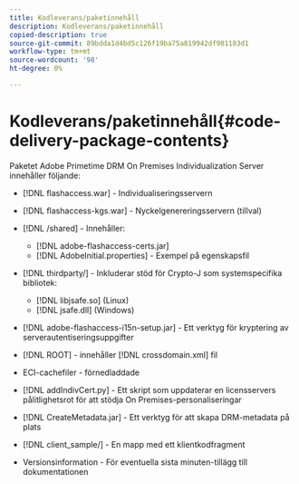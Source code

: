 ```yaml
---
title: Kodleverans/paketinnehåll
description: Kodleverans/paketinnehåll
copied-description: true
source-git-commit: 89bdda1d4bd5c126f19ba75a819942df901183d1
workflow-type: tm+mt
source-wordcount: '98'
ht-degree: 0%

---
```



# Kodleverans/paketinnehåll{#code-delivery-package-contents}

Paketet Adobe Primetime DRM On Premises Individualization Server innehåller följande:

* [!DNL flashaccess.war] - Individualiseringsservern
* [!DNL flashaccess-kgs.war] - Nyckelgenereringsservern (tillval)
* [!DNL /shared] - Innehåller:

   * [!DNL adobe-flashaccess-certs.jar]
   * [!DNL AdobeInitial.properties] - Exempel på egenskapsfil

* [!DNL thirdparty/] - Inkluderar stöd för Crypto-J som systemspecifika bibliotek:

   * [!DNL libjsafe.so] (Linux)
   * [!DNL jsafe.dll] (Windows)

* [!DNL adobe-flashaccess-i15n-setup.jar] - Ett verktyg för kryptering av serverautentiseringsuppgifter
* [!DNL ROOT] - innehåller [!DNL crossdomain.xml] fil

* ECI-cachefiler - förnedladdade
* [!DNL addIndivCert.py] - Ett skript som uppdaterar en licensservers pålitlighetsrot för att stödja On Premises-personaliseringar
* [!DNL CreateMetadata.jar] - Ett verktyg för att skapa DRM-metadata på plats
* [!DNL client_sample/] - En mapp med ett klientkodfragment
* Versionsinformation - För eventuella sista minuten-tillägg till dokumentationen

